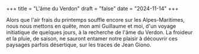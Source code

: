 +++
title = "L'âme du Verdon"
draft = "false"
date = "2024-11-14"
+++

Alors que l'air frais du printemps souffle encore sur les Alpes-Maritimes, nous nous mettons en quête, mon ami Guillaume et moi,
d'un voyage initiatique de quelques jours, à la recherche de l'âme du Verdon. La froideur et la pluie, de saison, ne sauront entamer notre plaisir
à découvrir ces paysages parfois désertique, sur les traces de Jean Giono. 